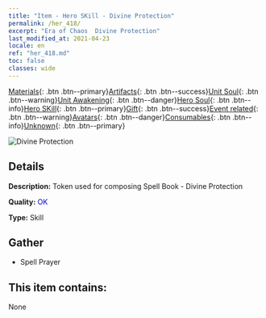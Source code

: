 ```yaml
---
title: "Item - Hero SKill - Divine Protection"
permalink: /her_418/
excerpt: "Era of Chaos  Divine Protection"
last_modified_at: 2021-04-23
locale: en
ref: "her_418.md"
toc: false
classes: wide
---
```

 [Materials](/Items/){: .btn .btn--primary}[Artifacts](/Items/Artifacts/){: .btn .btn--success}[Unit Soul](/Items/UnitSoul/){: .btn .btn--warning}[Unit Awakening](/Items/UnitAwakening/){: .btn .btn--danger}[Hero Soul](/Items/HeroSoul/){: .btn .btn--info}[Hero SKill](/Items/HeroSkill/){: .btn .btn--primary}[Gift](/Items/Gift/){: .btn .btn--success}[Event related](/Items/Events/){: .btn .btn--warning}[Avatars](/Items/Avatars/){: .btn .btn--danger}[Consumables](/Items/Consumables/){: .btn .btn--info}[Unknown](/Items/Unknown/){: .btn .btn--primary}

 ![Divine Protection](/images/t/ps_shenshenghuyou.png)

## Details
 **Description:** Token used for composing Spell Book - Divine Protection

 **Quality:** <span style="color: #0000CD">OK</span>

 **Type:** Skill

## Gather

*    Spell Prayer 

## This item contains:

  None

